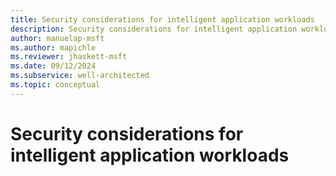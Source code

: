 ```yaml
---
title: Security considerations for intelligent application workloads
description: Security considerations for intelligent application workloads TODO
author: manuelap-msft
ms.author: mapichle
ms.reviewer: jhaskett-msft
ms.date: 09/12/2024
ms.subservice: well-architected
ms.topic: conceptual
---
```


# Security considerations for intelligent application workloads

